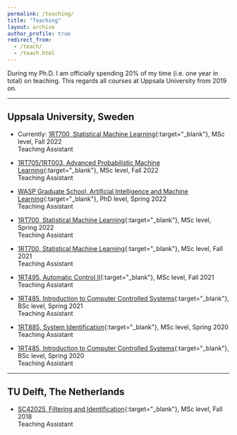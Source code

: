 ```yaml
---
permalink: /teaching/
title: "Teaching"
layout: archive
author_profile: true
redirect_from: 
  - /teach/
  - /teach.html
---
```


During my Ph.D. I am officially spending 20% of my time (i.e. one year in total) on teaching. 
This regards all courses at Uppsala University from 2019 on.

---
## Uppsala University, Sweden
- Currently: [1RT700, Statistical Machine Learning](https://uppsala.instructure.com/courses/65587){:target="_blank"}, 
MSc level, Fall 2022\
Teaching Assistant

- [1RT705/1RT003, Advanced Probabilistic Machine Learning](https://uppsala.instructure.com/courses/71173){:target="_blank"}, 
MSc level, Fall 2022\
Teaching Assistant

- [WASP Graduate School, Artificial Intelligence and Machine Learning](https://canvas.kth.se/courses/34244){:target="_blank"}, 
PhD level, Spring 2022\
Teaching Assistant

- [1RT700, Statistical Machine Learning](https://uppsala.instructure.com/courses/46077){:target="_blank"}, 
MSc level, Spring 2022\
Teaching Assistant

- [1RT700, Statistical Machine Learning](https://uppsala.instructure.com/courses/44706){:target="_blank"}, 
MSc level, Fall 2021\
Teaching Assistant

- [1RT495, Automatic Control II](https://www.uu.se/en/admissions/freestanding-courses/course-syllabus/?kpid=38780&lasar=21%2F22&typ=1){:target="_blank"}, 
MSc level, Fall 2021 \
Teaching Assistant

- [1RT485, Introduction to Computer Controlled Systems](https://www.uu.se/en/admissions/freestanding-courses/course/?kKod=1RT485&typ=1){:target="_blank"}, 
BSc level, Spring 2021 \
Teaching Assistant

- [1RT885, System Identification](https://www.uu.se/en/admissions/freestanding-courses/course/?kKod=1RT885&typ=1){:target="_blank"}, 
MSc level, Spring 2020 \
Teaching Assistant

- [1RT485, Introduction to Computer Controlled Systems](https://www.uu.se/en/admissions/freestanding-courses/course/?kKod=1RT485&typ=1){:target="_blank"}, 
BSc level, Spring 2020 \
Teaching Assistant

---
## TU Delft, The Netherlands
- [SC42025, Filtering and Identification](https://studiegids.tudelft.nl/a101_displayCourse.do?course_id=41297){:target="_blank"}, 
MSc level, Fall 2018 \
Teaching Assistant
